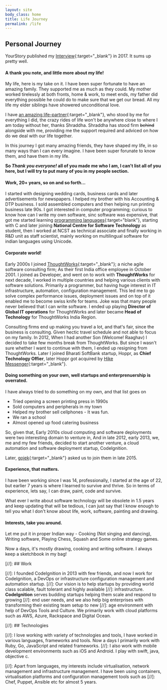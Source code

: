```yaml
---
layout: site
body_class: home
title: Life Journey
permalink: /life
---
```

## Personal Journey

YourStory published my [Interview](https://yourstory.com/2017/05/techie-tuesdays-ajey-gore){:target="_blank"} in 2017. It sums up pretty well.

#### A thank you note, and little more about my life!

My life, here is my take on it. I have been super fortunate to have an amazing family. They supported me as much as they could.  My mother worked tirelessly at both fronts, home & work, to meet ends, my father did everything possible he could do to make sure that we get our bread.  All my life my elder siblings have showered unconditional love.

I have [an amazing life-partner](https://twitter.com/shraddhagore){:target="_blank"}, who stood by me for everything I did, the crazy rides of life won't be anywhere close to where I am today without her, thanks Shraddha. Shraddha has stood firm ~~behind~~ alongside with me, providing me the support required and adviced on how do we deal with our life together.

In this journey I got many amazing friends, they have shaped my life, in so many ways than I can every imagine. I have been super forunate to know them, and have them in my life.

**So _Thank you everyone!_ all of you made me who I am, I can't list all of you here, but I will try to put many of you in my people section.**

#### Work, 20+ years, so on and so forth...

I started with designing wedding cards, business cards and later advertisements for newspapers. I helped my brother with his Accounting & DTP business. I sold assembled computers and then helping run printing business late 90s. I got interested in computer programming; curious to know how can I write my own software, sinc software was expensive, that got me started learning [programming languages](https://en.wikipedia.org/wiki/Programming_language){:target="blank"}, starting with C and later joining **National Centre for Software Technology** as student, then I worked at NCST as technical associate and finally working in R&D unit as staff scientist, mainly working on multilingual software for indian languages using Unicode.

#### Corporate world!

Early 2000s I joined [ThoughtWorks](https://thoughtworks.com){:target="_blank"}; a niche agile software consulting firm; As their first India office employee in October 2001. I joined as Developer, and went on to work with **ThoughtWorks** for next decade, I worked in multiple countries and helping various clients with software solutions.  Primarily a programmer, but having huge interest in IT infrastructure, automation,  configuration management. This led me to go solve complex performance issues, deployment issues and on top of it enabled me to become swiss knife for teams. Joke was that many people never believed that I can write software. I ended up playing  **Director of Global IT operations** for ThoughtWorks and later became **Head of Technology** for ThoughtWorks India Region.

Consulting firms end up making you travel a lot, and that's fair, since the business is consulting. Given hectic travel schedule and not able to focus on my family. In 2012, When I had another Son (Welcome! Raaghav) I decided to take few months break from ThoughtWorks. But since I wasn't sure whether I want to continue with them, I ended up resigning from ThoughtWorks. Later I joined Bharati SoftBank startup, Hoppr, as **Chief Technology Offier**, later Hoppr got acquired by [Hike Messenger](https://hike.in/){:target="_blank"}.

#### Doing something on your own, well startups and enterprenuership is overrated.

I have always tried to do something on my own, and that list goes on

- Tried opening a screen printing press in 1990s
- Sold computers and peripherals in my town
- Helped my brother sell cellphones - It was fun.
- We ran a school
- Almost opened up food catering business

So, given that, Early 2010s cloud computing and software deployments were two interesting domain to venture in, And in late 2012, early 2013, we, me and my few friends, decided to start another venture, a cloud automation and software deployment startup, CodeIgnition.

Later, [gojek](https://gojek.com){:target="_blank"} asked us to join them in late 2015.

#### Experience, that matters.

I have been working since I was 14, professionally, I started at the age of 22, but earlier 7 years is where I learned to survive and thrive. 
So in terms of experience, lets say, I can draw, paint, code and survive.

What ever I write about software technology will be obsolete in 1.5 years and keep updating that will be tedious, I can just say that I know enough to tell you what I don't know about
life, work, software, painting and drawing.

#### Interests, take you around.

Let me put it in proper Indian way - Cooking (Not singing and dancing), Writing software, Playing Chess, Squash and Some online strategy games.

Now a days, it's mostly drawing, cooking and writing software. I always keep a sketchbook in my bag!

[//]: ## Work

[//]: I founded CodeIgnition in 2013 with few friends, and now I work for CodeIgnition, a DevOps or infrastructure configuration management and automation startup.
[//]: Our vision is to help startups by providing world class scalable, fault tolerant and highly available 
[//]: infrastructure. **CodeIgnition** serves budding startups helping them scale and respond to growing 
[//]: end user needs, and we also help big enterprises with transforming their existing team setup to new 
[//]: age environment with help of DevOps Tools and Culture. We primarily work with cloud platforms such as AWS, Azure, Rackspace and Digital Ocean.


[//]: ## Technologies

[//]: I love working with variety of technologies and tools, I have worked in various languages, frameworks and tools. Now a days I primarily work with Ruby, Go, JavaScript and related frameworks.
[//]: I also work with mobile development environments such as iOS and Android. I play with swift, java, objective c.

[//]: Apart from languages, my interests include virtualisation, network management and infrastructure management. I have been using containers, virtualisation platforms and configuration management tools such as
[//]: Chef, Puppet, Ansible etc for almost 5 years.


